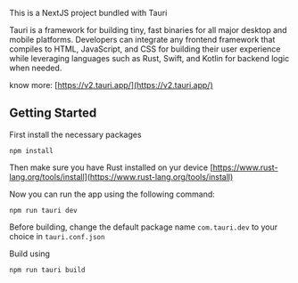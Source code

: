 This is a NextJS project bundled with Tauri

Tauri is a framework for building tiny, fast binaries for all major desktop and mobile platforms. Developers can integrate any frontend framework that compiles to HTML, JavaScript, and CSS for building their user experience while leveraging languages such as Rust, Swift, and Kotlin for backend logic when needed.

know more: [https://v2.tauri.app/](https://v2.tauri.app/)
## Getting Started

First install the necessary packages
```
npm install
```
Then make sure you have Rust installed on yur device 
[https://www.rust-lang.org/tools/install](https://www.rust-lang.org/tools/install)

Now you can run the app using the following command:
```
npm run tauri dev
```
Before building, change the default package name ``` com.tauri.dev ``` to your choice in ``` tauri.conf.json ```

Build using 
```
npm run tauri build
```
